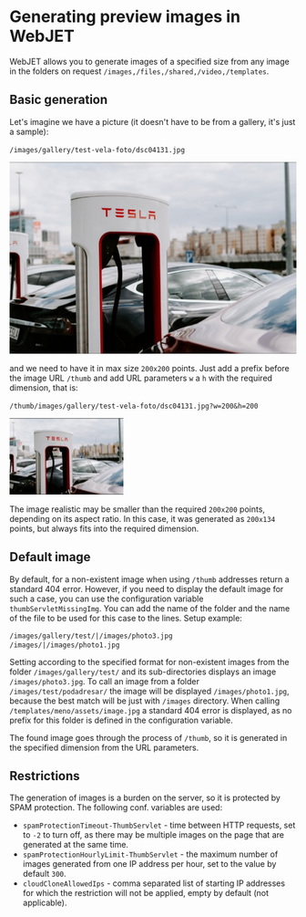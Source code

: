 # Generating preview images in WebJET

WebJET allows you to generate images of a specified size from any image in the folders on request `/images,/files,/shared,/video,/templates`.

## Basic generation

Let's imagine we have a picture (it doesn't have to be from a gallery, it's just a sample):

`/images/gallery/test-vela-foto/dsc04131.jpg`

![Original Image](original-image.png)

and we need to have it in max size `200x200` points. Just add a prefix before the image URL `/thumb` and add URL parameters `w` a `h` with the required dimension, that is:

`/thumb/images/gallery/test-vela-foto/dsc04131.jpg?w=200&h=200`

![Thumb Image 200x200](thumb-image.png)

The image realistic may be smaller than the required `200x200` points, depending on its aspect ratio. In this case, it was generated as `200x134` points, but always fits into the required dimension.

## Default image

By default, for a non-existent image when using `/thumb` addresses return a standard 404 error. However, if you need to display the default image for such a case, you can use the configuration variable `thumbServletMissingImg`. You can add the name of the folder and the name of the file to be used for this case to the lines. Setup example:

```
/images/gallery/test/|/images/photo3.jpg
/images/|/images/photo1.jpg
```

Setting according to the specified format for non-existent images from the folder `/images/gallery/test/` and its sub-directories displays an image `/images/photo3.jpg`. To call an image from a folder `/images/test/podadresar/` the image will be displayed `/images/photo1.jpg`, because the best match will be just with `/images` directory. When calling `/templates/meno/assets/image.jpg` a standard 404 error is displayed, as no prefix for this folder is defined in the configuration variable.

The found image goes through the process of `/thumb`, so it is generated in the specified dimension from the URL parameters.

## Restrictions

The generation of images is a burden on the server, so it is protected by SPAM protection. The following conf. variables are used:
- `spamProtectionTimeout-ThumbServlet` - time between HTTP requests, set to `-2` to turn off, as there may be multiple images on the page that are generated at the same time.
- `spamProtectionHourlyLimit-ThumbServlet` - the maximum number of images generated from one IP address per hour, set to the value by default `300`.
- `cloudCloneAllowedIps` - comma separated list of starting IP addresses for which the restriction will not be applied, empty by default (not applicable).
